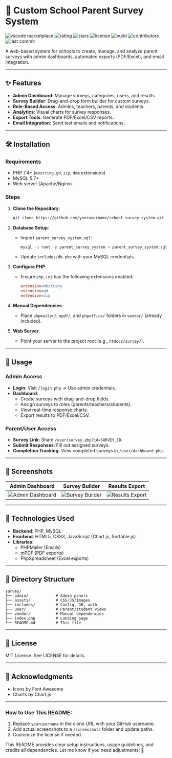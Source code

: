 # 🏫 Custom School Parent Survey System

![vscode marketplace](https://img.shields.io/badge/vscode%20marketplace-v8.2.3-blue)
![rating](https://img.shields.io/badge/rating-4.2%2F5%20(264)-green)
![stars](https://img.shields.io/badge/stars-2.6k-blue)
![license](https://img.shields.io/badge/license-MIT-green)
![build](https://img.shields.io/badge/build-passing-brightgreen)
![contributors](https://img.shields.io/badge/contributors-15-orange)
![last commit](https://img.shields.io/badge/last%20commit-October%202023-yellow)

A web-based system for schools to create, manage, and analyze parent surveys with admin dashboards, automated exports (PDF/Excel), and email integration.

---

## ✨ Features
- **Admin Dashboard**: Manage surveys, categories, users, and results.
- **Survey Builder**: Drag-and-drop form builder for custom surveys.
- **Role-Based Access**: Admins, teachers, parents, and students.
- **Analytics**: Visual charts for survey responses.
- **Export Tools**: Generate PDF/Excel/CSV reports.
- **Email Integration**: Send test emails and notifications.

---

## 🛠️ Installation

### Requirements
- PHP 7.4+ (`mbstring`, `gd`, `zip`, `dom` extensions)
- MySQL 5.7+
- Web server (Apache/Nginx)

### Steps
1. **Clone the Repository**:
   ```bash
   git clone https://github.com/yourusername/school-survey-system.git
   ```

2. **Database Setup**:
   - Import `parent_survey_system.sql`:
     ```bash
     mysql -u root -p parent_survey_system < parent_survey_system.sql
     ```
   - Update `includes/db.php` with your MySQL credentials.

3. **Configure PHP**:
   - Ensure `php.ini` has the following extensions enabled:
     ```ini
     extension=mbstring
     extension=gd
     extension=zip
     ```

4. **Manual Dependencies**:
   - Place `phpmailer/`, `mpdf/`, and `phpoffice/` folders in `vendor/` (already included).

5. **Web Server**:
   - Point your server to the project root (e.g., `htdocs/survey/`).

---

## 🚀 Usage

### Admin Access

- **Login**: Visit `/login.php` → Use admin credentials.
- **Dashboard**:
  - Create surveys with drag-and-drop fields.
  - Assign surveys to roles (parents/teachers/students).
  - View real-time response charts.
  - Export results to PDF/Excel/CSV.

### Parent/User Access

- **Survey Link**: Share `/user/survey.php?id=SURVEY_ID`.
- **Submit Responses**: Fill out assigned surveys.
- **Completion Tracking**: View completed surveys in `/user/dashboard.php`.

---

## 📸 Screenshots

| Admin Dashboard | Survey Builder | Results Export |
|-----------------|----------------|----------------|
| ![Admin Dashboard](screenshots/admin_dashboard.png) | ![Survey Builder](screenshots/survey_builder.png) | ![Results Export](screenshots/results_export.png) |

---

## 🧰 Technologies Used

- **Backend**: PHP, MySQL
- **Frontend**: HTML5, CSS3, JavaScript (Chart.js, Sortable.js)
- **Libraries**:
  - PHPMailer (Emails)
  - mPDF (PDF exports)
  - PhpSpreadsheet (Excel exports)

---

## 📂 Directory Structure

```
survey/
├── admin/            # Admin panels
├── assets/           # CSS/JS/Images
├── includes/         # Config, DB, auth
├── user/             # Parent/student views
├── vendor/           # Manual dependencies
├── index.php         # Landing page
└── README.md         # This file
```

---

## 📜 License

MIT License. See LICENSE for details.

---

## 🙏 Acknowledgments

- Icons by Font Awesome
- Charts by Chart.js

---

### How to Use This README:
1. Replace `yourusername` in the clone URL with your GitHub username.
2. Add actual screenshots to a `/screenshots` folder and update paths.
3. Customize the license if needed.

This README provides clear setup instructions, usage guidelines, and credits all dependencies. Let me know if you need adjustments! 🚀